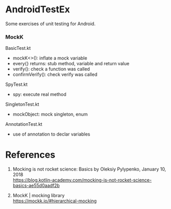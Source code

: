 # AndroidTestEx

Some exercises of unit testing for Android.


### MockK

BasicTest.kt
- mockK<>(): inflate a mock variable
- every{} returns: stub method, variable and return value 
- verify(): check a function was called 
- confirmVerify(): check verify was called 

SpyTest.kt
- spy: execute real method 

SingletonTest.kt
- mockObject: mock singleton, enum

AnnotationTest.kt
- use of annotation to declar variables

# References

1. Mocking is not rocket science: Basics by Oleksiy Pylypenko, January 10, 2018 \
https://blog.kotlin-academy.com/mocking-is-not-rocket-science-basics-ae55d0aadf2b

2. MockK | mocking library \
https://mockk.io/#hierarchical-mocking
